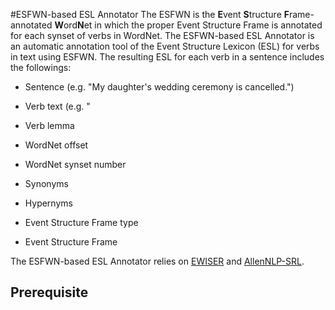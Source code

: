 #ESFWN-based ESL Annotator
The ESFWN is the **E**vent **S**tructure **F**rame-annotated **W**ord**N**et in which the proper Event Structure Frame is annotated for each synset of verbs in WordNet. The ESFWN-based ESL Annotator is an automatic annotation tool of the Event Structure Lexicon (ESL) for verbs in text using ESFWN. The resulting ESL for each verb in a sentence includes the followings:

* Sentence (e.g. "My daughter's wedding ceremony is cancelled.")

* Verb text (e.g. "

* Verb lemma

* WordNet offset

* WordNet synset number

* Synonyms

* Hypernyms

* Event Structure Frame type

* Event Structure Frame
  
The ESFWN-based ESL Annotator relies on [EWISER](https://github.com/SapienzaNLP/ewiser) and [AllenNLP-SRL](https://demo.allennlp.org/semantic-role-labeling).

## Prerequisite


